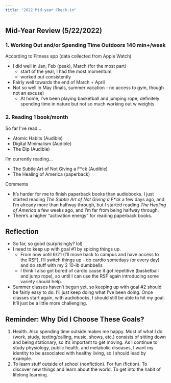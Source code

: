 ```yaml
---
title: "2022 Mid-year Check-in"
---
```

## Mid-Year Review (5/22/2022)

### 1. Working Out and/or Spending Time Outdoors 140 min+/week

According to Fitness app (data collected from Apple Watch)
- I did well in Jan, Feb (peak), March (for the most part)
    - start of the year, I had the most momentum
    - worked out consistently
- Fairly well towards the end of March + April
- Not so well in May (finals, summer vacation - no access to gym, though not an excuse)
    - At home, I’ve been playing basketball and jumping rope; definitely spending time in nature but not so much working out w weights

### 2. Reading 1 book/month

So far I’ve read…

- Atomic Habits (Audible)
- Digital Minimalism (Audible)
- The Dip (Audible)

I’m currently reading…

- The Subtle Art of Not Giving a F\*ck (Audible)
- The Healing of America (paperback)

Comments

- It’s harder for me to finish paperback books than audiobooks. I just started reading *The Subtle Art of Not Giving a F\*ck* a few days ago, and I’m already more than halfway through, but I started reading _The Healing of America_ a few weeks ago, and I’m far from being halfway through.
- There’s a higher “activation energy” for reading paperback books.

## Reflection

- So far, so good (surprisingly? lol)
- I need to keep up with goal #1 by spicing things up.
	- From now until 6/21 (I’ll move back to campus and have access to the RSF), I’ll switch things up - do cardio somedays (or every day) and do stuff with my 2 10-lb dumbbells
	- I think I also got bored of cardio cause it got repetitive (basketball and jump rope), so until I can use the RSF again introducing some variety should help.
- Summer classes haven’t begun yet, so keeping up with goal #2 should be fairly easy to do. I’ll just keep doing what I’ve been doing. Once classes start again, with audiobooks, I should still be able to hit my goal. It’ll just be a little more challenging.

## Reminder: Why Did I Choose These Goals?

1. Health. Also spending time outside makes me happy. Most of what I do (work, study, texting/calling, music, shows, etc.) consists of sitting down and being stationary, so it’s important to get moving. As I continue to study physiology, public health, and metabolic diseases, I want my identity to be associated with healthy living, so I should lead by example.
2. To learn stuff outside of school (nonfiction). For fun (fiction). To discover new things and learn about the world. To get into the habit of lifelong learning.
